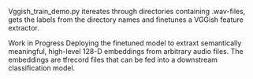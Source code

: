 Vggish_train_demo.py itereates through directories containing .wav-files, gets the labels from the directory names and finetunes a VGGish feature extractor.

Work in Progress
Deploying the finetuned model to extraxt  semantically meaningful, high-level 128-D embeddings from arbitrary audio files. The embeddings are tfrecord files that can be fed into a downstream classification model.
